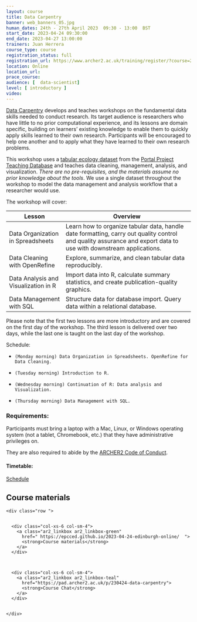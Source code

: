 ```yaml
---
layout: course
title: Data Carpentry
banner: web_banners_05.jpg 
human_dates: 24th - 27th April 2023  09:30 - 13:00  BST
start_date: 2023-04-24 09:30:00
end_date: 2023-04-27 13:00:00
trainers: Juan Herrera
course_type: course
registration_status: full
registration_url: https://www.archer2.ac.uk/training/register/?course=230424-data-carpentry
location: Online
location_url:
prace_course: 
audience: [  data-scientist]
level: [ introductory ]
video: 
---
```



[Data Carpentry](https://datacarpentry.org/) develops and teaches workshops on the fundamental data skills needed to conduct research. Its target audience is researchers who have little to no prior computational experience, and its lessons are domain specific, building on learners’ existing knowledge to enable them to quickly apply skills learned to their own research. Participants will be encouraged to help one another and to apply what they have learned to their own research problems.

This workshop uses a [tabular ecology dataset](https://datacarpentry.org/ecology-workshop/data/index.html) from the [Portal Project Teaching Database](https://figshare.com/articles/Portal_Project_Teaching_Database/1314459) and teaches data cleaning, management, analysis, and visualization. *There are no pre-requisites, and the materials assume no prior knowledge about the tools*. We use a single dataset throughout the workshop to model the data management and analysis workflow that a researcher would use.

The workshop will cover:

| Lesson | Overview |
| ---   | --- |
| Data Organization in Spreadsheets |	Learn how to organize tabular data, handle date formatting, carry out quality control and quality assurance and export data to use with downstream applications.|
| Data Cleaning with OpenRefine |	Explore, summarize, and clean tabular data reproducibly.|
| Data Analysis and Visualization in R |	Import data into R, calculate summary statistics, and create publication-quality graphics.|
| Data Management with SQL	| Structure data for database import. Query data within a relational database.|

Please note that the first two lessons are more introductory and are covered on the first day of the workshop. The third lesson is delivered over two days, while the last one is taught on the last day of the workshop.

Schedule:

-     (Monday morning) Data Organization in Spreadsheets. OpenRefine for Data Cleaning.
-     (Tuesday morning) Introduction to R.
-     (Wednesday morning) Continuation of R: Data analysis and Visualization.
-     (Thursday morning) Data Management with SQL.



### Requirements:

Participants must bring a laptop with a Mac, Linux, or Windows operating system (not a tablet, Chromebook, etc.) that they have administrative privileges on.

They are also required to abide by the [ARCHER2  Code of Conduct](../../../about/policies/code-of-conduct.html). 


#### Timetable:

[Schedule](https://epcced.github.io/2023-04-24-edinburgh-online/#schedule)

<section id="service">



<h2><a name="materials">Course materials</a></h2>



    <div class="row ">	

 		
      <div class="col-xs-6 col-sm-4">
        <a class="ar2_linkbox ar2_linkbox-green" 
          href=" https://epcced.github.io/2023-04-24-edinburgh-online/  ">
          <strong>Course materials</strong>         
        </a>
      </div>


  
      <div class="col-xs-6 col-sm-4">
        <a class="ar2_linkbox ar2_linkbox-teal" 
          href="https://pad.archer2.ac.uk/p/230424-data-carpentry">
          <strong>Course Chat</strong>       
        </a>
      </div>
		

 	</div>
		
		
					


<!-- 		
<h2><a name="videos">Videos</a></h2>

<h3>Session 1</h3>

<div>
	<iframe title="Video" width="560" height="315" src="https://www.youtube.com/embed/xxxxxxxxxxx" frameborder="0" allow="accelerometer; autoplay; encrypted-media; gyroscope; picture-in-picture" allowfullscreen></iframe>
</div>

 -->





<!-- 
<h2><a name="feedback">Feedback</a></h2>


    <div class="row ">	

      <div class="col-xs-6 col-sm-4">
        <a class="ar2_linkbox ar2_linkbox-teal" 

           href="../../feedback/?course=230424-data-carpentry" 

		>
          <strong>Feedback</strong><br/>
          Please let us know what was great about this course and anything we can improve
        </a>
      </div>
    </div>
		
 -->		

 
</section>


